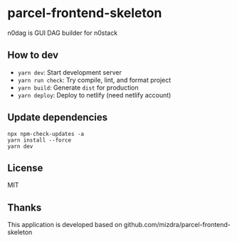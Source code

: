 # parcel-frontend-skeleton

n0dag is GUI DAG builder for n0stack

## How to dev

- `yarn dev`: Start development server
- `yarn run check`: Try compile, lint, and format project
- `yarn build`: Generate `dist` for production
- `yarn deploy`: Deploy to netlify (need netlify account)

## Update dependencies

```
npx npm-check-updates -a
yarn install --force
yarn dev
```

## License

MIT

## Thanks

This application is developed based on github.com/mizdra/parcel-frontend-skeleton
